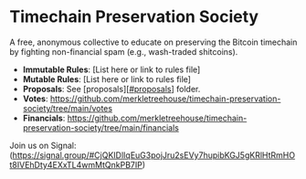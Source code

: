 # Timechain Preservation Society
A free, anonymous collective to educate on preserving the Bitcoin timechain by fighting non-financial spam (e.g., wash-traded shitcoins).
- **Immutable Rules**: [List here or link to rules file]
- **Mutable Rules**: [List here or link to rules file]
- **Proposals**: See [proposals][[#proposals](https://github.com/merkletreehouse/timechain-preservation-society/tree/main/proposals)] folder.
- **Votes**: https://github.com/merkletreehouse/timechain-preservation-society/tree/main/votes
- **Financials**: https://github.com/merkletreehouse/timechain-preservation-society/tree/main/financials


Join us on Signal: (https://signal.group/#CjQKIDlIqEuG3pojJru2sEVy7hupibKGJ5gKRlHtRmHOt8IVEhDty4EXxTL4wmMtQnkPB7IP)
